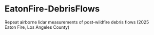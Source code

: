 # EatonFire-DebrisFlows
Repeat airborne lidar measurements of post-wildfire debris flows (2025 Eaton Fire, Los Angeles County)

